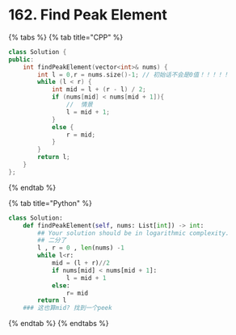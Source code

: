 # 162. Find Peak Element

{% tabs %}
{% tab title="CPP" %}
```cpp
class Solution {
public:
    int findPeakElement(vector<int>& nums) {
        int l = 0,r = nums.size()-1; // 初始话不会是0值！！！！！
        while (l < r) {
            int mid = l + (r - l) / 2;
            if (nums[mid] < nums[mid + 1]){
                //  情景
                l = mid + 1;
            }
            else {
                r = mid;
            }
        }
        return l;
    }
};
```
{% endtab %}

{% tab title="Python" %}
```python
class Solution:
    def findPeakElement(self, nums: List[int]) -> int:
        ## Your solution should be in logarithmic complexity.
        ## 二分了
        l , r = 0 , len(nums) -1 
        while l<r:
            mid = (l + r)//2
            if nums[mid] < nums[mid + 1]:
                l = mid + 1
            else:
                r= mid
        return l 
    ### 这也算mid? 找到一个peek 
```
{% endtab %}
{% endtabs %}



